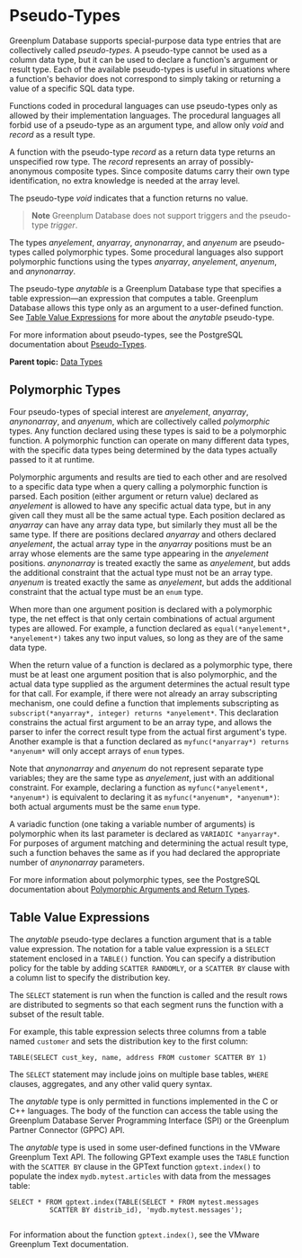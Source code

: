 # Pseudo-Types 

Greenplum Database supports special-purpose data type entries that are collectively called *pseudo-types*. A pseudo-type cannot be used as a column data type, but it can be used to declare a function's argument or result type. Each of the available pseudo-types is useful in situations where a function's behavior does not correspond to simply taking or returning a value of a specific SQL data type.

Functions coded in procedural languages can use pseudo-types only as allowed by their implementation languages. The procedural languages all forbid use of a pseudo-type as an argument type, and allow only *void* and *record* as a result type.

A function with the pseudo-type *record* as a return data type returns an unspecified row type. The *record* represents an array of possibly-anonymous composite types. Since composite datums carry their own type identification, no extra knowledge is needed at the array level.

The pseudo-type *void* indicates that a function returns no value.

> **Note** Greenplum Database does not support triggers and the pseudo-type *trigger*.

The types *anyelement*, *anyarray*, *anynonarray*, and *anyenum* are pseudo-types called polymorphic types. Some procedural languages also support polymorphic functions using the types *anyarray*, *anyelement*, *anyenum*, and *anynonarray*.

The pseudo-type *anytable* is a Greenplum Database type that specifies a table expression—an expression that computes a table. Greenplum Database allows this type only as an argument to a user-defined function. See [Table Value Expressions](#topic_ig2_1pc_qfb) for more about the *anytable* pseudo-type.

For more information about pseudo-types, see the PostgreSQL documentation about [Pseudo-Types](https://www.postgresql.org/docs/12/datatype-pseudo.html).

**Parent topic:** [Data Types](data_types.html)

## <a id="topic_dbn_bpc_qfb"></a>Polymorphic Types 

Four pseudo-types of special interest are *anyelement*, *anyarray*, *anynonarray*, and *anyenum*, which are collectively called *polymorphic* types. Any function declared using these types is said to be a polymorphic function. A polymorphic function can operate on many different data types, with the specific data types being determined by the data types actually passed to it at runtime.

Polymorphic arguments and results are tied to each other and are resolved to a specific data type when a query calling a polymorphic function is parsed. Each position \(either argument or return value\) declared as *anyelement* is allowed to have any specific actual data type, but in any given call they must all be the same actual type. Each position declared as *anyarray* can have any array data type, but similarly they must all be the same type. If there are positions declared *anyarray* and others declared *anyelement*, the actual array type in the *anyarray* positions must be an array whose elements are the same type appearing in the *anyelement* positions. *anynonarray* is treated exactly the same as *anyelement*, but adds the additional constraint that the actual type must not be an array type. *anyenum* is treated exactly the same as *anyelement*, but adds the additional constraint that the actual type must be an `enum` type.

When more than one argument position is declared with a polymorphic type, the net effect is that only certain combinations of actual argument types are allowed. For example, a function declared as `equal(*anyelement*, *anyelement*)` takes any two input values, so long as they are of the same data type.

When the return value of a function is declared as a polymorphic type, there must be at least one argument position that is also polymorphic, and the actual data type supplied as the argument determines the actual result type for that call. For example, if there were not already an array subscripting mechanism, one could define a function that implements subscripting as `subscript(*anyarray*, integer) returns *anyelement*`. This declaration constrains the actual first argument to be an array type, and allows the parser to infer the correct result type from the actual first argument's type. Another example is that a function declared as `myfunc(*anyarray*) returns *anyenum*` will only accept arrays of `enum` types.

Note that *anynonarray* and *anyenum* do not represent separate type variables; they are the same type as *anyelement*, just with an additional constraint. For example, declaring a function as `myfunc(*anyelement*, *anyenum*)` is equivalent to declaring it as `myfunc(*anyenum*, *anyenum*)`: both actual arguments must be the same `enum` type.

A variadic function \(one taking a variable number of arguments\) is polymorphic when its last parameter is declared as `VARIADIC *anyarray*`. For purposes of argument matching and determining the actual result type, such a function behaves the same as if you had declared the appropriate number of *anynonarray* parameters.

For more information about polymorphic types, see the PostgreSQL documentation about [Polymorphic Arguments and Return Types](https://www.postgresql.org/docs/12/xfunc-c.html#AEN56822).

## <a id="topic_ig2_1pc_qfb"></a>Table Value Expressions 

The *anytable* pseudo-type declares a function argument that is a table value expression. The notation for a table value expression is a `SELECT` statement enclosed in a `TABLE()` function. You can specify a distribution policy for the table by adding `SCATTER RANDOMLY`, or a `SCATTER BY` clause with a column list to specify the distribution key.

The `SELECT` statement is run when the function is called and the result rows are distributed to segments so that each segment runs the function with a subset of the result table.

For example, this table expression selects three columns from a table named `customer` and sets the distribution key to the first column:

```
TABLE(SELECT cust_key, name, address FROM customer SCATTER BY 1)
```

The `SELECT` statement may include joins on multiple base tables, `WHERE` clauses, aggregates, and any other valid query syntax.

The *anytable* type is only permitted in functions implemented in the C or C++ languages. The body of the function can access the table using the Greenplum Database Server Programming Interface \(SPI\) or the Greenplum Partner Connector \(GPPC\) API.

The *anytable* type is used in some user-defined functions in the VMware Greenplum Text API. The following GPText example uses the `TABLE` function with the `SCATTER BY` clause in the GPText function `gptext.index()` to populate the index `mydb.mytest.articles` with data from the messages table:

```
SELECT * FROM gptext.index(TABLE(SELECT * FROM mytest.messages 
          SCATTER BY distrib_id), 'mydb.mytest.messages');
        
```

For information about the function `gptext.index()`, see the VMware Greenplum Text documentation.

